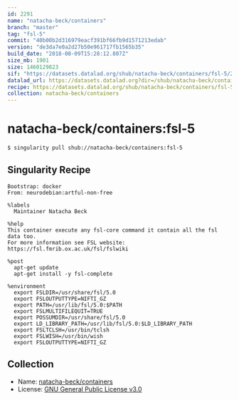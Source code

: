 ```yaml
---
id: 2291
name: "natacha-beck/containers"
branch: "master"
tag: "fsl-5"
commit: "40b00b2d316979eacf391bf66fb9d1571213edab"
version: "de3da7e0a2d27b50e961717fb1565b35"
build_date: "2018-08-09T15:28:12.807Z"
size_mb: 1901
size: 1460129823
sif: "https://datasets.datalad.org/shub/natacha-beck/containers/fsl-5/2018-08-09-40b00b2d-de3da7e0/de3da7e0a2d27b50e961717fb1565b35.simg"
datalad_url: https://datasets.datalad.org?dir=/shub/natacha-beck/containers/fsl-5/2018-08-09-40b00b2d-de3da7e0/
recipe: https://datasets.datalad.org/shub/natacha-beck/containers/fsl-5/2018-08-09-40b00b2d-de3da7e0/Singularity
collection: natacha-beck/containers
---
```


# natacha-beck/containers:fsl-5

```bash
$ singularity pull shub://natacha-beck/containers:fsl-5
```

## Singularity Recipe

```singularity
Bootstrap: docker
From: neurodebian:artful-non-free

%labels
  Maintainer Natacha Beck

%help
This container execute any fsl-core command it contain all the fsl data too. 
For more information see FSL website: https://fsl.fmrib.ox.ac.uk/fsl/fslwiki

%post
  apt-get update
  apt-get install -y fsl-complete

%environment
  export FSLDIR=/usr/share/fsl/5.0 
  export FSLOUTPUTTYPE=NIFTI_GZ 
  export PATH=/usr/lib/fsl/5.0:$PATH 
  export FSLMULTIFILEQUIT=TRUE 
  export POSSUMDIR=/usr/share/fsl/5.0 
  export LD_LIBRARY_PATH=/usr/lib/fsl/5.0:$LD_LIBRARY_PATH 
  export FSLTCLSH=/usr/bin/tclsh 
  export FSLWISH=/usr/bin/wish 
  export FSLOUTPUTTYPE=NIFTI_GZ
```

## Collection

 - Name: [natacha-beck/containers](https://github.com/natacha-beck/containers)
 - License: [GNU General Public License v3.0](https://api.github.com/licenses/gpl-3.0)

